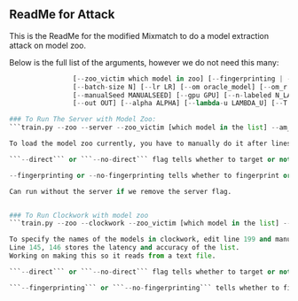 ## ReadMe for Attack
This is the ReadMe for the modified Mixmatch to do a model extraction attack on model zoo.

Below is the full list of the arguments, however we do not need this many:
```train.py [-h] [--direct | --no-direct] [--zoo | --no-zoo] [--clockwork | --no-clockwork] [--server | --no-server]
                [--zoo_victim which model in zoo] [--fingerprinting | --no-fingerprinting] [--epochs N] [--start-epoch N]
                [--batch-size N] [--lr LR] [--om oracle_model] [--om_r resnet type] [--am_r resnet type] [--resume PATH]
                [--manualSeed MANUALSEED] [--gpu GPU] [--n-labeled N_LABELED] [--train-iteration TRAIN_ITERATION]
                [--out OUT] [--alpha ALPHA] [--lambda-u LAMBDA_U] [--T T] [--ema-decay EMA_DECAY]```

### To Run The Server with Model Zoo:
```train.py --zoo --server --zoo_victim [which model in the list] --am_r [which resnet number] --gpu [gpu number] --epochs [N] ```

To load the model zoo currently, you have to manually do it after lines 216 where there is High zoo, mid zoo, spread out zoo. Since there is the torchvision arch, mixmatch arch, custom arch, currently not generalized. 

```--direct``` or ```--no-direct``` flag tells whether to target or not

--fingerprinting or --no-fingerprinting tells whether to fingerprint or not

Can run without the server if we remove the server flag.


### To Run Clockwork with model zoo
```train.py --zoo --clockwork --zoo_victim [which model in the list] --am_r [which resnet number] --gpu [gpu number] --epochs [N] ```

To specify the names of the models in clockwork, edit line 199 and manually edit the list. 
Line 145, 146 stores the latency and accuracy of the list.
Working on making this so it reads from a text file.

```--direct``` or ```--no-direct``` flag tells whether to target or not

```--fingerprinting``` or ```--no-fingerprinting``` tells whether to fingerprint or not